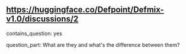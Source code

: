 ## https://huggingface.co/Defpoint/Defmix-v1.0/discussions/2

contains_question: yes

question_part: What are they and what's the difference between them?